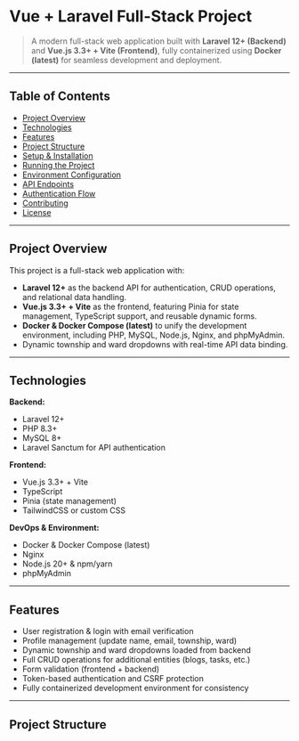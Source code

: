 # Vue + Laravel Full-Stack Project

> A modern full-stack web application built with **Laravel 12+ (Backend)** and **Vue.js 3.3+ + Vite (Frontend)**, fully containerized using **Docker (latest)** for seamless development and deployment.

---

## Table of Contents

- [Project Overview](#project-overview)
- [Technologies](#technologies)
- [Features](#features)
- [Project Structure](#project-structure)
- [Setup & Installation](#setup--installation)
- [Running the Project](#running-the-project)
- [Environment Configuration](#environment-configuration)
- [API Endpoints](#api-endpoints)
- [Authentication Flow](#authentication-flow)
- [Contributing](#contributing)
- [License](#license)

---

## Project Overview

This project is a full-stack web application with:

- **Laravel 12+** as the backend API for authentication, CRUD operations, and relational data handling.  
- **Vue.js 3.3+ + Vite** as the frontend, featuring Pinia for state management, TypeScript support, and reusable dynamic forms.  
- **Docker & Docker Compose (latest)** to unify the development environment, including PHP, MySQL, Node.js, Nginx, and phpMyAdmin.  
- Dynamic township and ward dropdowns with real-time API data binding.

---

## Technologies

**Backend:**

- Laravel 12+  
- PHP 8.3+  
- MySQL 8+  
- Laravel Sanctum for API authentication  

**Frontend:**

- Vue.js 3.3+ + Vite  
- TypeScript  
- Pinia (state management)  
- TailwindCSS or custom CSS  

**DevOps & Environment:**

- Docker & Docker Compose (latest)  
- Nginx  
- Node.js 20+ & npm/yarn  
- phpMyAdmin  

---

## Features

- User registration & login with email verification  
- Profile management (update name, email, township, ward)  
- Dynamic township and ward dropdowns loaded from backend  
- Full CRUD operations for additional entities (blogs, tasks, etc.)  
- Form validation (frontend + backend)  
- Token-based authentication and CSRF protection  
- Fully containerized development environment for consistency  

---

## Project Structure

